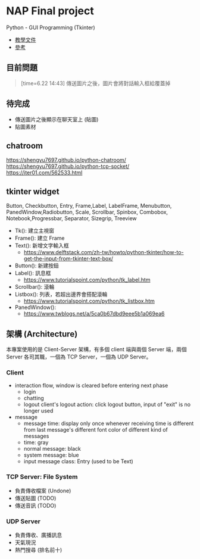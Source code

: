 # NAP Final project

Python - GUI Programming (Tkinter)
* [教學文件](https://www.tutorialspoint.com/python/python_gui_programming.htm)
* [參考](https://www.itbook5.com/2019/02/10638/#ttk-widgets)

## 目前問題
> [time=6.22 14:43]
傳送圖片之後，圖片會將對話輸入框給覆蓋掉

## 待完成
* 傳送圖片之後顯示在聊天室上 (貼圖)
* 貼圖素材


## chatroom
https://shengyu7697.github.io/python-chatroom/
https://shengyu7697.github.io/python-tcp-socket/
https://iter01.com/562533.html

## tkinter widget
Button, Checkbutton, Entry, Frame,Label, LabelFrame, Menubutton, PanedWindow,Radiobutton, Scale, Scrollbar, Spinbox, Combobox, Notebook,Progressbar, Separator, Sizegrip, Treeview
* Tk(): 建立主視窗
* Frame(): 建立 Frame
* Text(): 新增文字輸入框
	* https://www.delftstack.com/zh-tw/howto/python-tkinter/how-to-get-the-input-from-tkinter-text-box/
* Button(): 新建按鈕
* Label(): 訊息框
	* https://www.tutorialspoint.com/python/tk_label.htm
* Scrollbar(): 滾輪
* Listbox(): 列表，若超出邊界會搭配滾輪
	* https://www.tutorialspoint.com/python/tk_listbox.htm
* PanedWindow():
	* https://www.twblogs.net/a/5ca0b67dbd9eee5b1a069ea6

## 架構 (Architecture)
本專案使用的是 Client-Server 架構，有多個 client 端與兩個 Server 端，兩個 Server 各司其職，一個為 TCP Server，一個為 UDP Server。

### Client
* interaction flow, window is cleared before entering next phase
	* login
	* chatting
	* logout
		client's logout action: click logout button, input of "exit" is no longer used
* message
	* message time: display only once whenever receiving time is different from last message's different font color of different kind of messages
	* time: gray
	* normal message: black
	* system message: blue
	* input message class: Entry (used to be Text)

### TCP Server: File System
* 負責傳收檔案 (Undone)
* 傳送貼圖 (TODO)
* 傳送音訊 (TODO)


### UDP Server
* 負責傳收、廣播訊息
* 天氣現況
* 熱門搜尋 (排名前十)

